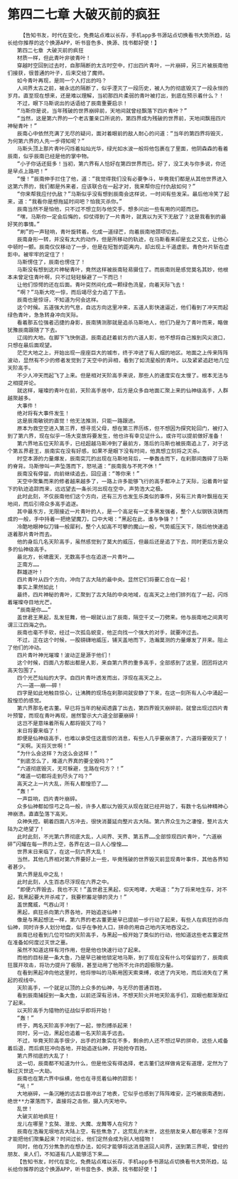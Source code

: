 # 第四二七章 大破灭前的疯狂
        【告知书友，时代在变化，免费站点难以长存，手机app多书源站点切换看书大势所趋，站长给你推荐的这个换源APP，听书音色多、换源、找书都好使！】
       第四二七章 大破灭前的疯狂
       材质一样，但此青叶非彼青叶！
       穿越时空回到过去时，自那隔断的太古时空中，打出四片青叶，一片崩碎，另三片被辰南他们接获，很普通的叶子，后来交给了魔师。
       如今青叶再现，是同一个人打出的吗？
       人间界太古之前，被永远的隔断了，似乎湮灭了一段历史，被人为的彻底毁灭了一段永恒的岁月。直至现在想来，还是难以理解，当初那四片柔弱的青叶被打出，到底在预示着什么？！
       不过，眼下马斯说出的话语给了辰南重要启示！
       “马斯你是说，当年残破的世界崩碎前，天地间就曾经飘落下四片青叶？”
       “当然，这是第六界的一个老古董亲口所说的，第四界成为残破的世界前，天地间飘摇四片神秘青叶！”
       辰南心中依然充满了无尽的疑问，面对着眼前的敌人耐心的问道：“当年的第四界将毁灭，为何第六界的人先一步得知呢？”
       马斯头顶上那片青叶闪烁着灿灿光华，绿光如水波一般将他包裹在了里面，他阴森森的看着辰南，似乎辰南已经是他的掌中物。
       “小子你话还挺多！当初，第六界有人恰好在第四世界而已。好了，没工夫与你多说，你还是早点上路吧！”
       “慢！”辰南伸手拦住了他，道：“我觉得我们没有必要争斗，毕竟我们都是从其他世界进入这第六界的，我们都是外来者，应该联合在一起才对，我来帮你应付仇敌如何？”
       “你来帮我应付仇敌？”马斯似乎没有想到辰南会这样说，一时间有些发呆。最后他冷笑了起来，道：“我看你是想拖延时间吧？怕我灭杀你。”
       辰南当然不是怕他，只不过不想立刻与他交手，想多问出一些有用的问题而已。
       “嘿，马斯你一定会后悔的，仰仗得到了一片青叶，就真以为天下无敌了？这是我看到的最好笑的事情。”
       “刷”的一声轻响，青叶旋转着。化成一道绿芒，向着辰南地颈项切去。
       辰南身形一转，并没有太大的动作，但是所移动的轨迹，在马斯看来却是玄之又玄，让他心中顿时一颤。辰南仅仅移动了一步，但是在短暂的距离内，却出现上千道虚影。青色叶片斩在虚影中。被牢牢的定住了！
       马斯愣住了，辰南也愣住了！
       马斯没有想到这片神秘青叶，竟然这样被辰南轻易摄住了。而辰南则是感觉莫名其妙，他根本未曾定住青叶啊，只不过轻轻躲避了一下而已！
       让他们惊愕的还在后面。青叶突然间化成一颗绿色流星，向着天际飞去！
       “啊？”马斯大吃一惊，而后竭尽全力追了下去。
       辰南也是惊讶，不知道为何会这样。
       这个时候。五道强大的气息，自远方向这里冲来，五道人影快速逼近，他们看到了冲天而起绿色青叶，急急转身冲向天际。
       看着那五位强者迅捷的身影，辰南猜测那就是追杀马斯地人，他们乃是为了青叶而来，略做犹豫辰南跟随了下去。
       辽阔的大地。在脚下飞快倒退，辰南追赶着前方的六道人影，他不想将自己推到风尖浪口，只想在最后面观望。
       茫茫大地之上，开始出现一座座巨大的城市，终于冲进了有人烟的地区。地面之上传来阵阵波动，显然有不少的修者发觉到了天空中的异相，看到了如流星般的青叶。以及紧紧追赶地几位天阶高手。
       不少人冲天而起飞了上来。但是相对天阶高手来说，那些人的速度实在太慢了。根本无法与之相提并论。
       就这样，璀璨的青叶在前，天阶高手居中，后方是众多自地面汇聚上来的仙神级高手，人群越聚越多。
       大事件！
       绝对将有大事件发生！
       这是辰南敏锐的直觉！他无法推测，只能一路跟进。
       原本为救空空进入第三界，想寻觅父母，想在第三界历练，但不想因为探究轮回门，被打入到了第六界，现在似乎一场大变故将要发生，他也许有幸见证什么，或许可以提前做好准备！
       第六界地五位天阶高手，已经超越马斯冲到了最前方，落后的马斯也被辰南追上了，对于这个第五界君王，辰南实在没有好感，如果不是眼下没有时间，他真想立刻将之灭杀。
       时空本源的力量爆发，辰南突兀的出现在马斯地背后，一拳轰击而下，在刹那间轰碎了马斯的脊背。马斯惨叫一声坠落而下，怒吼道：“辰南我与不死不休！”
       辰南没有停留，向前继续追去，回应道：“等你来！”
       天空中聚集而来的修者越来越多了，一路上许多能够飞行的高手都冲上了天际，沿着青叶留下的轨迹追踪而来，远远望去一条长河出现在空中，声势浩大之极。
       此时此刻，不仅辰南他们这个方向，还有三方也发生乐类似的事件，另有三片青叶飘摇在天地间，而后引得众多高手追逐。
       其中最东方，无限接近一片青叶的人，是一个高足有一丈多黑发强者，整个人似钢铁浇铸而成的一般，手中持着一把绝望魔刀，口中大喝：“黑起在此，谁与争锋？！”
       冷酷地眼神似刀锋一般犀利，整个人如高不可攀的魔山一般，气势威压天下，随后他快速追逐着那片青叶而去。
       他的身后几名天阶高手，虽然感觉到了莫大的威压，但最后还是追了下去，同时更后方是众多的仙神级高手。
       最北方，长啸震天，无数高手也在追逐一片青叶……
       正南方……
       群雄逐叶！
       四片青叶从四个方向，冲向了古大陆的最中央。显然它们将要汇合在一起！
       事实上果然如此！
       最终，四片神秘的青叶，汇聚到了古大陆的中央地域，在高天之上他们排列在了一起，闪烁着璀璨夺目地光芒。
       “辰南是你……”
       盖世君王黑起，乱发狂舞，他一眼就认出了辰南，隔空千丈一刀劈来。他与辰南地之间真可谓三江四海之仇。
       辰南也毫不手软，经过一次孤岛蜕变，他正向找一个强大的对手，就要冲过去。
       不过，正在这个时候，一股磅礴地威压，铺天盖地而下，浩瀚莫测的力量爆发了开来。阻止了他们的冲动。
       四片青叶神光璀璨！波动正是源于他们！
       这个时候，四面八方都出都是人影，来自第六界的重多高手，全部感到了这里，团团将这片高天包围了。
       四个光芒灿灿的大字。自四片青叶透发而出，浮现在高天之上。
       六——道——崩——碎！
       四字是如此地触目惊心，让沸腾的现场在刹那间就安静了下来，在这一刻所有人心中涌起一股惶恐的感觉。
       第六界那名老古董。早已将当年的秘闻透露了出去，第四界毁灭崩碎前，就曾出现过四片青叶预警，而现在青叶再现，居然警示大六道全部要崩碎！
       这岂不是意味着所有人都将毁灭了吗？
       末日将要来临了！
       即便是仙神级高手，也难以承受住这震惊的消息，有些人几乎要崩溃了，六道将要毁灭了！
       “天啊。天将灭世啊！”
       “为什么会这样？为这么会这样！”
       “到底怎么了，难道六界真的要全毁吗？”
       “六道彻底毁灭，无可躲避，生路在何方？！”
       “难道一切都将走到尽头了吗？”
       高天之上一片大乱，所有人都惶恐了……
       “轰！”
       一声巨响，四片青叶崩碎。
       众多仙神都如惊弓之鸟一般，许多人都以为毁灭从现在就已经开始了，有数十名仙神精神心神崩溃。直直坠落下高天。
       众神失控。朝着四面八方冲去，很快消蔓延向整片古大陆。第六界众生为之凄惶，整片古大陆为之绝望了！
       此时此刻，不光第六界彻底大乱，人间界、天界、第五界……全部惊现四片青叶，“六道崩碎”闪耀在每一界的上空，各界在这一日人心惶惶……
       世界末日来临了，在这一刻六界大乱！
       当然，其他几界相对第六界要好上一些，毕竟残破的世界毁灭前显现青叶事件，其他各界知者甚少。
       第六界是乱中之乱！
       此时此刻，人生百态尽浮现在六界之中。
       “即便六界毁去，我也不灭！”盖世君王黑起，仰天咆哮，大喝道：“为了将来地生存，对不起，我黑起要大开杀戒了，我要积蓄足够的灵力！”
       盖世魔威，气吞山河！
       黑起，疯狂杀向第六界各地，开始追逐仙神！
       像是与黑起想法一样，第六界的老古董更是早已提前一步行动了起来，有些人在疯狂的杀向仙神，同时许多人划分地盘，似乎在争抢人口，拼命的用自己地内天地吞没之。
       辰南已经看到几位可怕的天阶高手，与黑起一般开始了类似的行动，他知道这些老古董定然在准备如何度过灭世之噩。
       虽然不知道这样有河作用，但是他也快速行动了起来。
       而他的目标是一条大鱼，乃是早已被他锁定地马斯，到了现在没有什么可保留的了，辰南疯狂展开攻击，将功力提升了极限，甚至动用了他所不允许的超极限力量。
       在看到黑起冲向他这里时，他将惨叫的马斯用困天索束缚，收进了内天地，而后消失在了黑起的视线中。
       天阶高手，一个就足以顶的上众多的仙神，与无尽的普通百姓。
       看到辰南捕捉到一条大鱼，以前还深有忌讳，不想天阶火并地天阶高手们，双眼也都渐渐红了起来。
       以天阶高手为猎物的征战似乎即将开始！
       “轰！”
       终于，两名天阶高手冲到了一起，惨烈搏杀起来！
       同时，另一边，黑起也追着一名天阶高手远去。
       不过，毕竟天阶高手很少，出手的对象实在不多，剩余的人还不想过早的拼命，这些人戒备着后退，而后疯狂冲向各地，开始追逐仙神，开始抢夺百姓。
       第六界彻底的大乱了！
       这一切，辰南都不知道为什么，但是他没有得选择，老古董们这样做肯定有道理，定然为了躲过灭世这一大劫。
       辰南也在第六界中纵横，他也在寻觅着仙神的踪影！
       “吼！”
       大地崩碎，一条沉睡的远古巨兽冲出了地表，它似乎也感到了阵阵难安，正巧被辰南遇到，绝世**力罩落而下，直接将之击倒，摄入内天地中。
       乱世！
       大破灭前地疯狂！
       龙儿在哪里？玄奘、潜龙、大魔、龙舞等人在何方？
       辰南在浩瀚无垠地古大陆上空，有些焦急了，这荒乱的末世，这些朋友亲人都在哪来？怎样才能把他们聚集起来？时间过长，他们定然会成为别人地猎物！
       同时，他在万分焦急的在想办法，如何才能够将这消息送回人间界，送到第三界呢，曾经的朋友、亲人们，不知道有几人能够活下来……
       【告知书友，时代在变化，免费站点难以长存，手机app多书源站点切换看书大势所趋，站长给你推荐的这个换源APP，听书音色多、换源、找书都好使！】